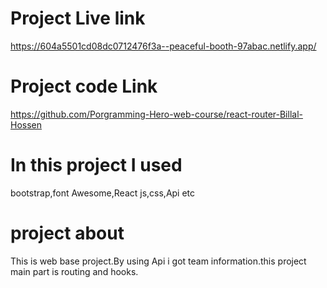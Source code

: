 # Project Live link
https://604a5501cd08dc0712476f3a--peaceful-booth-97abac.netlify.app/
# Project code Link
https://github.com/Porgramming-Hero-web-course/react-router-Billal-Hossen

# In this project I used
bootstrap,font Awesome,React js,css,Api etc

# project about
 This is web base project.By using Api i got team information.this project main part is routing and hooks.

